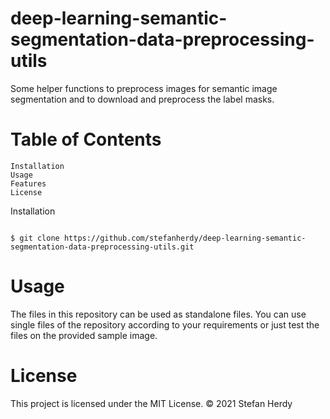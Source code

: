 # deep-learning-semantic-segmentation-data-preprocessing-utils



Some helper functions to preprocess images for semantic image segmentation and to download and preprocess the label masks.

# Table of Contents

    Installation
    Usage
    Features
    License

Installation

```shell

$ git clone https://github.com/stefanherdy/deep-learning-semantic-segmentation-data-preprocessing-utils.git
```
# Usage

The files in this repository can be used as standalone files. You can use single files of the repository according to your requirements or just test the files on the provided sample image.

# License

This project is licensed under the MIT License. :copyright: 2021 Stefan Herdy

